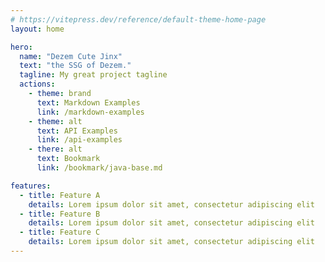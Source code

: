 ```yaml
---
# https://vitepress.dev/reference/default-theme-home-page
layout: home

hero:
  name: "Dezem Cute Jinx"
  text: "the SSG of Dezem."
  tagline: My great project tagline
  actions:
    - theme: brand
      text: Markdown Examples
      link: /markdown-examples
    - theme: alt
      text: API Examples
      link: /api-examples
    - there: alt
      text: Bookmark
      link: /bookmark/java-base.md

features:
  - title: Feature A
    details: Lorem ipsum dolor sit amet, consectetur adipiscing elit
  - title: Feature B
    details: Lorem ipsum dolor sit amet, consectetur adipiscing elit
  - title: Feature C
    details: Lorem ipsum dolor sit amet, consectetur adipiscing elit
---
```


